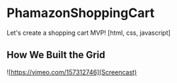 # PhamazonShoppingCart
Let's create a shopping cart MVP! [html, css, javascript]

## How We Built the Grid

![https://vimeo.com/157312746](Screencast)
